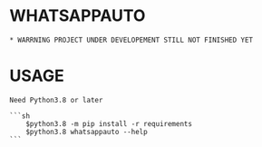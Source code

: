 # WHATSAPPAUTO

    * WARRNING PROJECT UNDER DEVELOPEMENT STILL NOT FINISHED YET



# USAGE
    Need Python3.8 or later

    ```sh
        $python3.8 -m pip install -r requirements
        $python3.8 whatsappauto --help 
    ```

